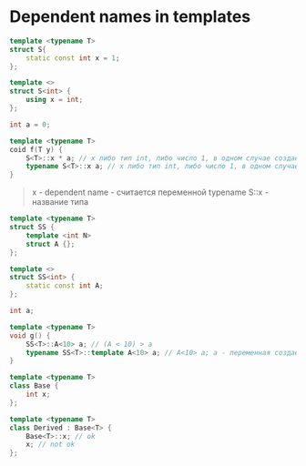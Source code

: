 # Dependent names in templates

```c++
template <typename T>
struct S{
    static const int x = 1;
};

template <>
struct S<int> {
    using x = int;
};

int a = 0;

template <typename T>
coid f(T y) {
    S<T>::x * a; // x либо тип int, либо число 1, в одном случае создается указатель, в другом - перемножение 
    typename S<T>::x a; // x либо тип int, либо число 1, в одном случае создается указатель, в другом - перемножение 
}
```
> x - dependent name - считается переменной
> typename S<T>::x - название типа

```c++
template <typename T> 
struct SS {
    template <int N>
    struct A {};
};

template <>
struct SS<int> {
    static const int A;
};

int a;

template <typename T>
void g() {
    SS<T>::A<10> a; // (A < 10) > a
    typename SS<T>::template A<10> a; // A<10> a; a - переменная создается
}
```


```c++
template <typename T>
class Base {
    int x;
};

template <typename T>
class Derived : Base<T> {
    Base<T>::x; // ok
    x; // not ok
};
```
